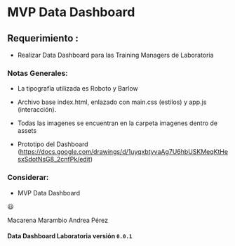 # MVP Data Dashboard


## Requerimiento :

+ Realizar Data Dashboard para las Training Managers de Laboratoria 


### Notas Generales:

+ La tipografīa utilizada es Roboto y Barlow

+ Archivo base index.html, enlazado con main.css (estilos) y app.js (interacción).

+ Todas las imagenes se encuentran en la carpeta imagenes dentro de assets

+ Prototipo del Dashboard (https://docs.google.com/drawings/d/1uyqxbtyvaAg7U6hbUSKMeqKtHesxSdotNsG8_2cnfPk/edit)


### Considerar: 

+ MVP Data Dashboard


 :smiley:

 Macarena Marambio 
 Andrea Pérez 

#### Data Dashboard Laboratoria versión `0.0.1` 

